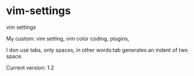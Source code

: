vim-settings
============

vim settings

My custom:
  vim setting,
  vim color coding,
  plugins,

I don use tabs, only spaces, in other words:tab generates an indent of two space.

Current version: 1.2

